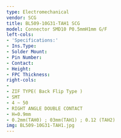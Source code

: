 ```yaml
---
type: Electromechanical
vendor: SCG
title: BL509-10G31-TAH1 SCG
model: Connector SMD10 P0.5mmH1mm G/F
left-cols:
- 'Specifications:'
- Ins.Type: 
- Solder Mount: 
- Pin Number: 
- Contact: 
- Height: 
- FPC Thickness: 
right-cols:
- 　
- ZIF TYPE( Back Flip Type )
- SMT
- 4 ~ 50
- RIGHT ANGLE DOUBLE CONTACT
- H=0.9mm
- 0.2mm(TAH0) ; 03mm(TAH1) ; 0.12 (TAH2)
img: BL509-10G31-TAH1.jpg
---
```

